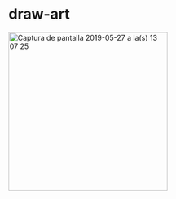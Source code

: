 # draw-art
<img width="312" alt="Captura de pantalla 2019-05-27 a la(s) 13 07 25" src="https://user-images.githubusercontent.com/45105149/58432630-58c5b800-8081-11e9-93a7-2c97266a8d34.png">
